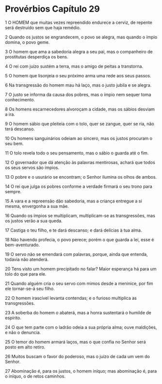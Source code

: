 # Provérbios Capítulo 29

1	O HOMEM que muitas vezes repreendido endurece a cerviz, de repente será destruído sem que haja remédio.

2	Quando os justos se engrandecem, o povo se alegra, mas quando o ímpio domina, o povo geme.

3	O homem que ama a sabedoria alegra a seu pai, mas o companheiro de prostitutas desperdiça os bens.

4	O rei com juízo sustém a terra, mas o amigo de peitas a transtorna.

5	O homem que lisonjeia o seu próximo arma uma rede aos seus passos.

6	Na transgressão do homem mau há laço, mas o justo jubila e se alegra.

7	O justo se informa da causa dos pobres, mas o ímpio nem sequer toma conhecimento.

8	Os homens escarnecedores alvoroçam a cidade, mas os sábios desviam a ira.

9	O homem sábio que pleiteia com o tolo, quer se zangue, quer se ria, não terá descanso.

10	Os homens sanguinários odeiam ao sincero, mas os justos procuram o seu bem.

11	O tolo revela todo o seu pensamento, mas o sábio o guarda até o fim.

12	O governador que dá atenção às palavras mentirosas, achará que todos os seus servos são ímpios.

13	O pobre e o usurário se encontram; o Senhor ilumina os olhos de ambos.

14	O rei que julga os pobres conforme a verdade firmará o seu trono para sempre.

15	A vara e a repreensão dão sabedoria, mas a criança entregue a si mesma, envergonha a sua mãe.

16	Quando os ímpios se multiplicam, multiplicam-se as transgressões, mas os justos verão a sua queda.

17	Castiga o teu filho, e te dará descanso; e dará delícias à tua alma.

18	Não havendo profecia, o povo perece; porém o que guarda a lei, esse é bem-aventurado.

19	O servo não se emendará com palavras, porque, ainda que entenda, todavia não atenderá.

20	Tens visto um homem precipitado no falar? Maior esperança há para um tolo do que para ele.

21	Quando alguém cria o seu servo com mimos desde a meninice, por fim ele tornar-se-á seu filho.

22	O homem irascível levanta contendas; e o furioso multiplica as transgressões.

23	A soberba do homem o abaterá, mas a honra sustentará o humilde de espírito.

24	O que tem parte com o ladrão odeia a sua própria alma; ouve maldições, e não o denuncia.

25	O temor do homem armará laços, mas o que confia no Senhor será posto em alto retiro.

26	Muitos buscam o favor do poderoso, mas o juízo de cada um vem do Senhor.

27	Abominação é, para os justos, o homem iníquo; mas abominação é, para o iníquo, o de retos caminhos.

